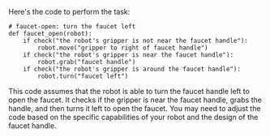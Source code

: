 Here's the code to perform the task:

```
# faucet-open: turn the faucet left
def faucet_open(robot):
    if check("the robot's gripper is not near the faucet handle"):
        robot.move("gripper to right of faucet handle")
    if check("the robot's gripper is near the faucet handle"):
        robot.grab("faucet handle")
    if check("the robot's gripper is around the faucet handle"):
        robot.turn("faucet left")
``` 

This code assumes that the robot is able to turn the faucet handle left to open the faucet. It checks if the gripper is near the faucet handle, grabs the handle, and then turns it left to open the faucet. You may need to adjust the code based on the specific capabilities of your robot and the design of the faucet handle.